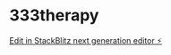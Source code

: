 # 333therapy

[Edit in StackBlitz next generation editor ⚡️](https://stackblitz.com/~/github.com/tripstaq/333therapy)